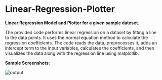 # Linear-Regression-Plotter
**Linear Regression Model and Plotter for a given sample dateset.**


The provided code performs linear regression on a dataset by fitting a line to the data points. It uses the normal equation method to calculate the regression coefficients. The code reads the data, preprocesses it, adds an intercept term to the input variables, calculates the coefficients, and then visualizes the data along with the regression line using matplotlib.

**Sample Screenshots:**

![output](https://github.com/probablyabdullah/Linear-Regression-Plotter/assets/79295754/bcf97384-ab54-4a21-a774-3d18df43b61a)

